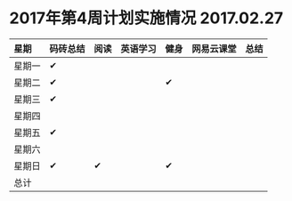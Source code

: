 # 2017年第4周计划实施情况 2017.02.27

 星期|码砖总结|阅读|英语学习|健身|网易云课堂|总结
:-----------|:------------|:--------|:---------|:---------|:---------|:---------
星期一|✔| | | | | |
星期二|✔| | |✔| | |
星期三|✔| | | | | |
星期四| | | | | | |
星期五|✔| | | | | |
星期六| | | | | | |
星期日|✔|✔| |✔| | |
总计| | | | | | |